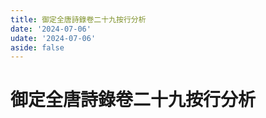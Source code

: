 ```yaml
---
title: 御定全唐詩錄卷二十九按行分析
date: '2024-07-06'
udate: '2024-07-06'
aside: false
---
```

# 御定全唐詩錄卷二十九按行分析

<LinePage :list="lines" :chapternum="29" />

<script setup>
const chapter = '卷二十九';
import lines from '/data/qtsl/卷二十九/lines.json'
</script>
